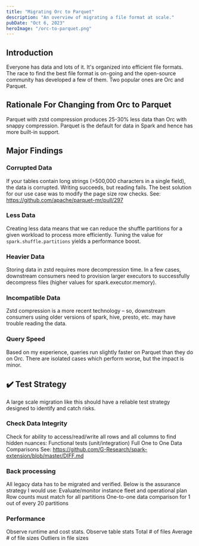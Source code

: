 ```yaml
---
title: "Migrating Orc to Parquet"
description: "An overview of migrating a file format at scale."
pubDate: "Oct 6, 2023"
heroImage: "/orc-to-parquet.png"
---
```


## Introduction

Everyone has data and lots of it. It's organized into efficient file formats. The race to find the best file format is on-going and the open-source community has developed a few of them. Two popular ones are Orc and Parquet.

## Rationale For Changing from Orc to Parquet

Parquet with zstd compression produces 25-30% less data than Orc with snappy compression.
Parquet is the default for data in Spark and hence has more built-in support.

## Major Findings

### Corrupted Data

If your tables contain long strings (>500,000 characters in a single field), the data is corrupted. Writing succeeds, but reading fails. The best solution for our use case was to modify the page size row checks. See: https://github.com/apache/parquet-mr/pull/297

### Less Data

Creating less data means that we can reduce the shuffle partitions for a given workload to process more efficiently. Tuning the value for  ```spark.shuffle.partitions``` yields a performance boost.

### Heavier Data

Storing data in zstd requires more decompression time. In a few cases, downstream consumers need to provision larger executors to successfully decompress files (higher values for spark.executor.memory).

### Incompatible Data

Zstd compression is a more recent technology – so, downstream consumers using older versions of spark, hive, presto, etc. may have trouble reading the data.

### Query Speed

Based on my experience, queries run slightly faster on Parquet than they do on Orc. There are isolated cases which perform worse, but the impact is minor.

## ✔️ Test Strategy 

A large scale migration like this should have a reliable test strategy designed to identify and catch risks.

### Check Data Integrity

Check for ability to access/read/write all rows and all columns to find hidden nuances:
Functional tests (unit/integration)
Full One to One Data Comparisons
See: https://github.com/G-Research/spark-extension/blob/master/DIFF.md

### Back processing

All legacy data has to be migrated and verified. Below is the assurance strategy I would use: 
Evaluate/monitor instance fleet and operational plan
Row counts must match for all partitions
One-to-one data comparison for 1 out of every 20 partitions

### Performance

Observe runtime and cost stats.
Observe table stats
Total # of files
Average # of file sizes
Outliers in file sizes
